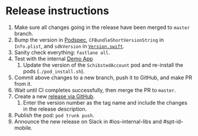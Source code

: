 # Release instructions

1. Make sure all changes going in the release have been merged to `master` branch.
1. Bump the version in [Podspec](SchibstedAccount.podspec), `CFBundleShortVersionString` in `Info.plist`, and `sdkVersion` in [`Version.swift`](Source/Core/Version.swift).
1. Sanity check everything: `fastlane all`.
1. Test with the internal [Demo App](https://github.schibsted.io/spt-identity/identity-sdk-ios-tracking/)
    1. Update the version of the `SchibstedAccount` pod and re-install the pods (`./pod_install.sh`).
1. Commit above changes to a new branch, push it to GitHub, and make PR from it.
1. Wait until CI completes successfully, then merge the PR to `master`.
1. Create a new [release via GitHub](https://github.schibsted.io/spt-identity/identity-sdk-ios-tracking/releases).
    1. Enter the version number as the tag name and include the changes in the release description.
1. Publish the pod: `pod trunk push`.
1. Announce the new release on Slack in #ios-internal-libs and #spt-id-mobile.
